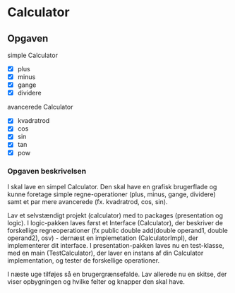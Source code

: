 # Calculator

## Opgaven

simple Calculator
- [x] plus
- [x] minus
- [x] gange
- [x] dividere

avancerede Calculator
- [x] kvadratrod
- [x] cos
- [x] sin
- [x] tan
- [x] pow

### Opgaven beskrivelsen
I skal lave en simpel Calculator. Den skal have en grafisk brugerflade og kunne foretage simple regne-operationer (plus, minus, gange, dividere) samt et par mere avancerede (fx. kvadratrod, cos, sin).

Lav et selvstændigt projekt (calculator) med to packages (presentation og logic). I logic-pakken laves først et Interface (Calculator), der beskriver de forskellige regneoperationer (fx public double add(double operand1, double operand2), osv) - dernæst en implemetation (CalculatorImpl), der implementerer dit interface. I presentation-pakken laves nu en test-klasse, med en main (TestCalculator), der laver en instans af din Calculator implementation, og tester de forskellige operationer.

I næste uge tilføjes så en brugergrænsefalde. Lav allerede nu en skitse, der viser opbygningen og hvilke felter og knapper den skal have.